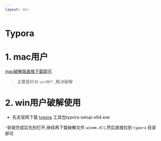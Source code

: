 ```yaml
---
layout: doc
---
```


# Typora

# 1. mac用户

  [mac破解版直接下载即可](https://www.digit77.com/macapps/typora/)

  > 主要是针对 `win用户` ,解决破解

# 2. win用户破解使用

  - 先去官网下载 [typora](https://typora.io/) 工具包typora-setup-x64.exe

  -安装完成后先别打开,继续再下载破解文件 `winmm.dll`,然后直接拉到 `typora` 目录即可

  
